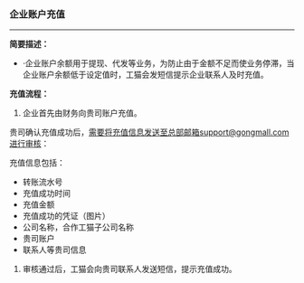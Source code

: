### 企业账户充值

---

**简要描述：**

* ·企业账户余额用于提现、代发等业务，为防止由于金额不足而使业务停滞，当企业账户余额低于设定值时，工猫会发短信提示企业联系人及时充值。

**充值流程：**

1. 企业首先由财务向贵司账户充值。

贵司确认充值成功后，需要将充值信息发送至总部邮箱support@gongmall.com进行审核：

充值信息包括：

* 转账流水号
* 充值成功时间
* 充值金额
* 充值成功的凭证（图片）
* 公司名称，合作工猫子公司名称
* 贵司账户
* 联系人等贵司信息

1. 审核通过后，工猫会向贵司联系人发送短信，提示充值成功。



